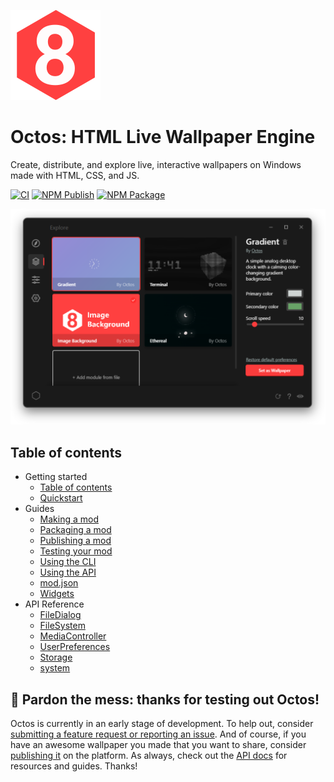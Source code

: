 ![Octos icon](../img/tray.png)

# Octos: HTML Live Wallpaper Engine

Create, distribute, and explore live, interactive wallpapers on Windows made with HTML, CSS, and JS.

[![CI](https://github.com/underpig1/octos/actions/workflows/ci.yml/badge.svg)](https://github.com/underpig1/octos/actions/workflows/ci.yml)
[![NPM Publish](https://github.com/underpig1/octos/actions/workflows/npm-publish.yml/badge.svg)](https://github.com/underpig1/octos/actions/workflows/npm-publish.yml)
[![NPM Package](https://badge.fury.io/js/octos.svg)](https://www.npmjs.com/package/octos)

![Octos GUI](../img/gallery/main.png)

## Table of contents

- Getting started
    - [Table of contents](?t=contents)
    - [Quickstart](?t=installation)
- Guides
    - [Making a mod](?t=making)
    - [Packaging a mod](?t=packaging)
    - [Publishing a mod](?t=publishing)
    - [Testing your mod](?t=testing)
    - [Using the CLI](?t=using-the-cli)
    - [Using the API](?t=using-the-api)
    - [mod.json](?t=mod-json)
    - [Widgets](?t=widgets)
- API Reference
    - [FileDialog](?t=file-dialog)
    - [FileSystem](?t=file-system)
    - [MediaController](?t=media-controller)
    - [UserPreferences](?t=user-preferences)
    - [Storage](?t=storage)
    - [system](?t=system)

## &#x1F6A7; Pardon the mess: thanks for testing out Octos!

Octos is currently in an early stage of development. To help out, consider [submitting a feature request or reporting an issue](https://github.com/underpig1/octos/issues/new). And of course, if you have an awesome wallpaper you made that you want to share, consider [publishing it](https://underpig1.github.io/octos/docs/?t=publish) on the platform. As always, check out the [API docs](https://underpig1.github.io/octos/docs/?t=installation) for resources and guides. Thanks!